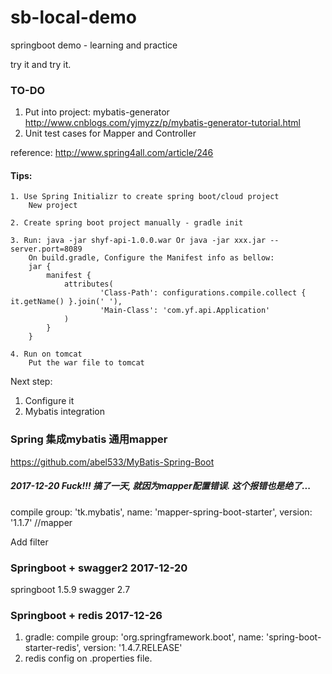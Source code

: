 # sb-local-demo

springboot demo - learning and practice

try it and try it.

### TO-DO 
 1. Put into project: mybatis-generator http://www.cnblogs.com/yjmyzz/p/mybatis-generator-tutorial.html
 2. Unit test cases for Mapper and Controller




reference: http://www.spring4all.com/article/246

#### Tips:
	1. Use Spring Initializr to create spring boot/cloud project
	    New project
	
	2. Create spring boot project manually - gradle init
	
	3. Run: java -jar shyf-api-1.0.0.war Or java -jar xxx.jar --server.port=8089
	    On build.gradle, Configure the Manifest info as bellow: 
        jar {
            manifest {
                attributes(
                        'Class-Path': configurations.compile.collect { it.getName() }.join(' '),
                        'Main-Class': 'com.yf.api.Application'
                )
            }
        }
	
	4. Run on tomcat
        Put the war file to tomcat
        
Next step: 
1. Configure it
2. Mybatis integration


### Spring 集成mybatis 通用mapper
https://github.com/abel533/MyBatis-Spring-Boot

##### 2017-12-20 Fuck!!! 搞了一天, 就因为mapper配置错误. 这个报错也是绝了... 
compile group: 'tk.mybatis', name: 'mapper-spring-boot-starter', version: '1.1.7' //mapper

Add filter


### Springboot + swagger2 2017-12-20
springboot 1.5.9 
swagger 2.7

### Springboot + redis 2017-12-26
1. gradle: compile group: 'org.springframework.boot', name: 'spring-boot-starter-redis', version: '1.4.7.RELEASE' 
2. redis config on .properties file.

